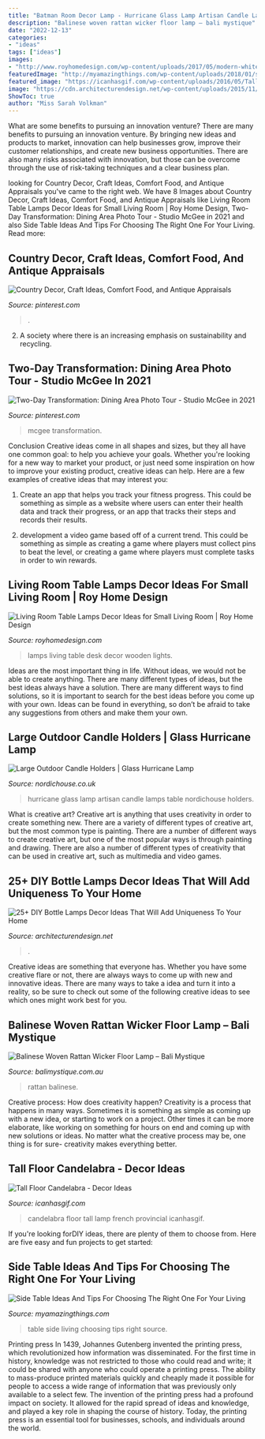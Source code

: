 ```yaml
---
title: "Batman Room Decor Lamp - Hurricane Glass Lamp Artisan Candle Lamps Table Nordichouse Holders"
description: "Balinese woven rattan wicker floor lamp – bali mystique"
date: "2022-12-13"
categories:
- "ideas"
tags: ["ideas"]
images:
- "http://www.royhomedesign.com/wp-content/uploads/2017/05/modern-white-living-room-table-lamps-with-wooden-desk-lights-ideas.jpg"
featuredImage: "http://myamazingthings.com/wp-content/uploads/2018/01/side-table-ideas-7.jpg"
featured_image: "https://icanhasgif.com/wp-content/uploads/2016/05/Tall-Floor-Candelabra.jpg"
image: "https://cdn.architecturendesign.net/wp-content/uploads/2015/11/AD-Creative-DIY-Bottle-Lamps-Decor-Ideas-23.jpg"
ShowToc: true
author: "Miss Sarah Volkman"
---
```



What are some benefits to pursuing an innovation venture?
There are many benefits to pursuing an innovation venture. By bringing new ideas and products to market, innovation can help businesses grow, improve their customer relationships, and create new business opportunities. There are also many risks associated with innovation, but those can be overcome through the use of risk-taking techniques and a clear business plan.

	

		
looking for Country Decor, Craft Ideas, Comfort Food, and Antique Appraisals you've came to the right web. We have 8 Images about Country Decor, Craft Ideas, Comfort Food, and Antique Appraisals like Living Room Table Lamps Decor Ideas for Small Living Room | Roy Home Design, Two-Day Transformation: Dining Area Photo Tour - Studio McGee in 2021 and also Side Table Ideas And Tips For Choosing The Right One For Your Living. Read more:
		
    
## Country Decor, Craft Ideas, Comfort Food, And Antique Appraisals

<img loading=lazy src="https://i.pinimg.com/736x/9d/88/52/9d88529ecd8f9d6b7d87aff85671014c.jpg" onerror="this.onerror=null;this.src='https://tse2.mm.bing.net/th?id=OIP.RJ0m8frbtODHjsPT9mdKIQHaKS&amp;pid=15.1';" alt="Country Decor, Craft Ideas, Comfort Food, and Antique Appraisals">

_Source: pinterest.com_

>. 

	

2. A society where there is an increasing emphasis on sustainability and recycling. 

    
## Two-Day Transformation: Dining Area Photo Tour - Studio McGee In 2021

<img loading=lazy src="https://i.pinimg.com/736x/1e/38/c2/1e38c2a1d6744d2b4ca06a90d854276c.jpg" onerror="this.onerror=null;this.src='https://tse2.mm.bing.net/th?id=OIP.KcmldPJcf1Vv0fc-po5HZwHaLF&amp;pid=15.1';" alt="Two-Day Transformation: Dining Area Photo Tour - Studio McGee in 2021">

_Source: pinterest.com_

>mcgee transformation. 

	

Conclusion
Creative ideas come in all shapes and sizes, but they all have one common goal: to help you achieve your goals. Whether you're looking for a new way to market your product, or just need some inspiration on how to improve your existing product, creative ideas can help. Here are a few examples of creative ideas that may interest you: 
1. Create an app that helps you track your fitness progress. This could be something as simple as a website where users can enter their health data and track their progress, or an app that tracks their steps and records their results.

2. development a video game based off of a current trend. This could be something as simple as creating a game where players must collect pins to beat the level, or creating a game where players must complete tasks in order to win rewards.


    
## Living Room Table Lamps Decor Ideas For Small Living Room | Roy Home Design

<img loading=lazy src="http://www.royhomedesign.com/wp-content/uploads/2017/05/modern-white-living-room-table-lamps-with-wooden-desk-lights-ideas.jpg" onerror="this.onerror=null;this.src='https://tse3.mm.bing.net/th?id=OIP.ChNWRhjIb7g3okRS3XmRFwHaLH&amp;pid=15.1';" alt="Living Room Table Lamps Decor Ideas for Small Living Room | Roy Home Design">

_Source: royhomedesign.com_

>lamps living table desk decor wooden lights. 

	

Ideas are the most important thing in life. Without ideas, we would not be able to create anything. There are many different types of ideas, but the best ideas always have a solution. There are many different ways to find solutions, so it is important to search for the best ideas before you come up with your own. Ideas can be found in everything, so don’t be afraid to take any suggestions from others and make them your own.

    
## Large Outdoor Candle Holders | Glass Hurricane Lamp

<img loading=lazy src="https://static.nordichouse.co.uk/pictures/tc_popup/10101b.jpg" onerror="this.onerror=null;this.src='https://tse3.mm.bing.net/th?id=OIP.wqh9QT6uQb2FVfbBy4jTaAHaJ3&amp;pid=15.1';" alt="Large Outdoor Candle Holders | Glass Hurricane Lamp">

_Source: nordichouse.co.uk_

>hurricane glass lamp artisan candle lamps table nordichouse holders. 

	

What is creative art?
Creative art is anything that uses creativity in order to create something new. There are a variety of different types of creative art, but the most common type is painting. There are a number of different ways to create creative art, but one of the most popular ways is through painting and drawing. There are also a number of different types of creativity that can be used in creative art, such as multimedia and video games.

    
## 25+ DIY Bottle Lamps Decor Ideas That Will Add Uniqueness To Your Home

<img loading=lazy src="https://cdn.architecturendesign.net/wp-content/uploads/2015/11/AD-Creative-DIY-Bottle-Lamps-Decor-Ideas-23.jpg" onerror="this.onerror=null;this.src='https://tse4.mm.bing.net/th?id=OIP.FunJC6iXShrmWryDARzuWwHaJ3&amp;pid=15.1';" alt="25+ DIY Bottle Lamps Decor Ideas That Will Add Uniqueness To Your Home">

_Source: architecturendesign.net_

>. 

	

Creative ideas are something that everyone has. Whether you have some creative flare or not, there are always ways to come up with new and innovative ideas. There are many ways to take a idea and turn it into a reality, so be sure to check out some of the following creative ideas to see which ones might work best for you.

    
## Balinese Woven Rattan Wicker Floor Lamp – Bali Mystique

<img loading=lazy src="https://cdn.shopify.com/s/files/1/1993/0659/products/1048a_2400x.jpg?v=1569253981" onerror="this.onerror=null;this.src='https://tse1.mm.bing.net/th?id=OIP.EahD2pmoSeXGtzA3D-X7CQHaJ4&amp;pid=15.1';" alt="Balinese Woven Rattan Wicker Floor Lamp – Bali Mystique">

_Source: balimystique.com.au_

>rattan balinese. 

	

Creative process: How does creativity happen?
Creativity is a process that happens in many ways. Sometimes it is something as simple as coming up with a new idea, or starting to work on a project. Other times it can be more elaborate, like working on something for hours on end and coming up with new solutions or ideas. No matter what the creative process may be, one thing is for sure- creativity makes everything better.

    
## Tall Floor Candelabra - Decor Ideas

<img loading=lazy src="https://icanhasgif.com/wp-content/uploads/2016/05/Tall-Floor-Candelabra.jpg" onerror="this.onerror=null;this.src='https://tse1.mm.bing.net/th?id=OIP.dnXysXNhqilr7SOiNmfvJwHaJ4&amp;pid=15.1';" alt="Tall Floor Candelabra - Decor Ideas">

_Source: icanhasgif.com_

>candelabra floor tall lamp french provincial icanhasgif. 

	

If you're looking forDIY ideas, there are plenty of them to choose from. Here are five easy and fun projects to get started: 

    
## Side Table Ideas And Tips For Choosing The Right One For Your Living

<img loading=lazy src="http://myamazingthings.com/wp-content/uploads/2018/01/side-table-ideas-7.jpg" onerror="this.onerror=null;this.src='https://tse3.mm.bing.net/th?id=OIP._Ejl7ADdIPUShiy58Uo3hQHaLG&amp;pid=15.1';" alt="Side Table Ideas And Tips For Choosing The Right One For Your Living">

_Source: myamazingthings.com_

>table side living choosing tips right source. 

	

Printing press
In 1439, Johannes Gutenberg invented the printing press, which revolutionized how information was disseminated. For the first time in history, knowledge was not restricted to those who could read and write; it could be shared with anyone who could operate a printing press. The ability to mass-produce printed materials quickly and cheaply made it possible for people to access a wide range of information that was previously only available to a select few.
The invention of the printing press had a profound impact on society. It allowed for the rapid spread of ideas and knowledge, and played a key role in shaping the course of history. Today, the printing press is an essential tool for businesses, schools, and individuals around the world.

